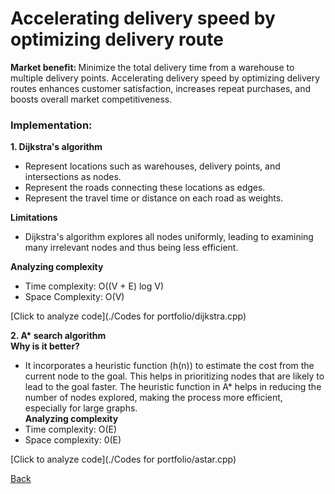 # Accelerating delivery speed by optimizing delivery route
<b> Market benefit: </b>
Minimize the total delivery time from a warehouse to multiple delivery points. Accelerating delivery speed by optimizing delivery routes enhances customer satisfaction, increases repeat purchases, and boosts overall market competitiveness.<br>

### Implementation: 

<b> 1. Dijkstra's algorithm </b>
  - Represent locations such as warehouses, delivery points, and intersections as nodes.
  - Represent the roads connecting these locations as edges.
  - Represent the travel time or distance on each road as weights. <br>

<b> Limitations</b>
- Dijkstra's algorithm explores all nodes uniformly, leading to examining many irrelevant nodes and thus being less efficient.

<b> Analyzing complexity </b><br>
  - Time complexity: O((V + E) log V)
  - Space Complexity:	O(V) <br>
  
  [Click to analyze code](./Codes for portfolio/dijkstra.cpp)

<b> 2. A* search algorithm </b><br>
<b> Why is it better? </b>
  - It incorporates a heuristic function (h(n)) to estimate the cost from the current node to the goal. This helps in prioritizing nodes that are likely to lead to the goal faster. The heuristic function in A* helps in reducing the number of nodes explored, making the process more efficient, especially for large graphs.<br>
<b> Analyzing complexity</b> <br>
  - Time complexity: O(E)
  - Space complexity: 0(E) <br>
  
  [Click to analyze code](./Codes for portfolio/astar.cpp)


[Back](README.md#applying-dsa-to-achieve-key-functionalities)

